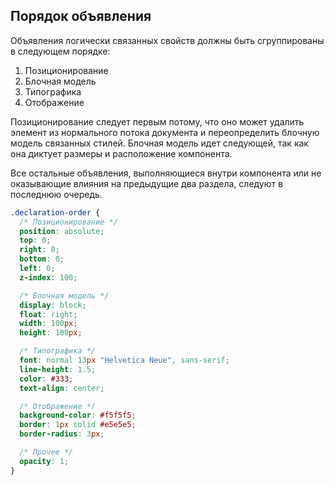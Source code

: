 ## Порядок объявления
Объявления логически связанных свойств должны быть сгруппированы в следующем порядке:

1. Позиционирование
2. Блочная модель
3. Типографика
4. Отображение
   
Позиционирование следует первым потому, что оно может удалить элемент из нормального потока документа и переопределить блочную модель связанных стилей. Блочная модель идет следующей, так как она диктует размеры и расположение компонента.

Все остальные объявления, выполняющиеся внутри компонента или не оказывающие влияния на предыдущие два раздела, следуют в последнюю очередь.

```css
.declaration-order {
  /* Позиционирование */
  position: absolute;
  top: 0;
  right: 0;
  bottom: 0;
  left: 0;
  z-index: 100;

  /* Блочная модель */
  display: block;
  float: right;
  width: 100px;
  height: 100px;

  /* Типографика */
  font: normal 13px "Helvetica Neue", sans-serif;
  line-height: 1.5;
  color: #333;
  text-align: center;

  /* Отображение */
  background-color: #f5f5f5;
  border: 1px solid #e5e5e5;
  border-radius: 3px;

  /* Прочее */
  opacity: 1;
}
```
